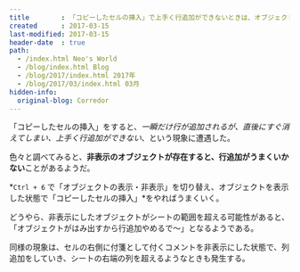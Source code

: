 ```yaml
---
title        : 「コピーしたセルの挿入」で上手く行追加ができないときは、オブジェクトが非表示になっているかも
created      : 2017-03-15
last-modified: 2017-03-15
header-date  : true
path:
  - /index.html Neo's World
  - /blog/index.html Blog
  - /blog/2017/index.html 2017年
  - /blog/2017/03/index.html 03月
hidden-info:
  original-blog: Corredor
---
```


「コピーしたセルの挿入」をすると、*一瞬だけ行が追加されるが、直後にすぐ消えてしまい、上手く行追加ができない*、という現象に遭遇した。

色々と調べてみると、**非表示のオブジェクトが存在すると、行追加がうまくいかない**ことがあるようだ。

*`Ctrl + 6` で「オブジェクトの表示・非表示」を切り替え、オブジェクトを表示した状態で「コピーしたセルの挿入」*をやればうまくいく。

どうやら、非表示にしたオブジェクトがシートの範囲を超える可能性があると、「オブジェクトがはみ出すから行追加やめるで～」となるようである。

同様の現象は、セルの右側に付箋として付くコメントを非表示にした状態で、列追加をしていき、シートの右端の列を超えるようなときも発生する。
